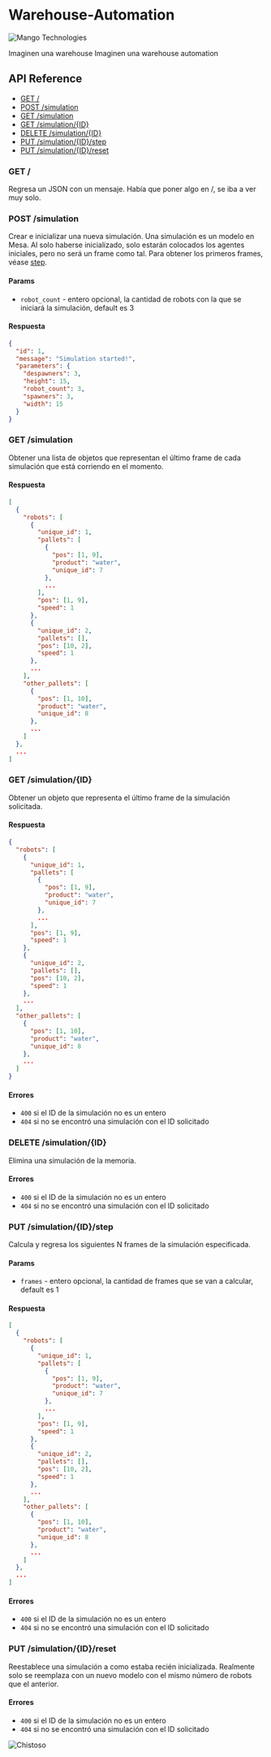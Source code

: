 # Warehouse-Automation

![Mango Technologies](https://cdn.discordapp.com/attachments/765560541309304862/1146670912528191588/MangoTechnologies.png)

Imaginen una warehouse
Imaginen una warehouse automation

## API Reference

- [GET /](#get-)
- [POST /simulation](#post-simulation)
- [GET /simulation](#get-simulation)
- [GET /simulation/{ID}](#get-simulationid)
- [DELETE /simulation/{ID}](#delete-simulationid)
- [PUT /simulation/{ID}/step](#put-simulationidstep)
- [PUT /simulation/{ID}/reset](#put-simulationidreset)

### GET /

Regresa un JSON con un mensaje. Había que poner algo en /, se iba a ver muy solo.

### POST /simulation

Crear e inicializar una nueva simulación. Una simulación es un modelo en Mesa. Al solo haberse inicializado, solo estarán colocados los agentes iniciales, pero no será un frame como tal. Para obtener los primeros frames, véase [step](#put-simulationidstep).

#### Params

- `robot_count` - entero opcional, la cantidad de robots con la que se iniciará la simulación, default es 3

#### Respuesta

```json
{
  "id": 1,
  "message": "Simulation started!",
  "parameters": {
    "despawners": 3,
    "height": 15,
    "robot_count": 3,
    "spawners": 3,
    "width": 15
  }
}
```

### GET /simulation

Obtener una lista de objetos que representan el último frame de cada simulación que está corriendo en el momento. 

#### Respuesta

```json
[
  {
    "robots": [
      {
        "unique_id": 1,
        "pallets": [
          {
            "pos": [1, 9],
            "product": "water",
            "unique_id": 7
          },
          ...
        ],
        "pos": [1, 9],
        "speed": 1
      },
      {
        "unique_id": 2,
        "pallets": [],
        "pos": [10, 2],
        "speed": 1
      },
      ...
    ],
    "other_pallets": [
      {
        "pos": [1, 10],
        "product": "water",
        "unique_id": 8
      },
      ...
    ]
  },
  ...
]
```

### GET /simulation/{ID}

Obtener un objeto que representa el último frame de la simulación solicitada.

#### Respuesta

```json
{
  "robots": [
    {
      "unique_id": 1,
      "pallets": [
        {
          "pos": [1, 9],
          "product": "water",
          "unique_id": 7
        },
        ...
      ],
      "pos": [1, 9],
      "speed": 1
    },
    {
      "unique_id": 2,
      "pallets": [],
      "pos": [10, 2],
      "speed": 1
    },
    ...
  ],
  "other_pallets": [
    {
      "pos": [1, 10],
      "product": "water",
      "unique_id": 8
    },
    ...
  ]
}
```

#### Errores

- `400` si el ID de la simulación no es un entero
- `404` si no se encontró una simulación con el ID solicitado

### DELETE /simulation/{ID}

Elimina una simulación de la memoria.

#### Errores

- `400` si el ID de la simulación no es un entero
- `404` si no se encontró una simulación con el ID solicitado

### PUT /simulation/{ID}/step

Calcula y regresa los siguientes N frames de la simulación especificada.

#### Params

- `frames` - entero opcional, la cantidad de frames que se van a calcular, default es 1

#### Respuesta

```json
[
  {
    "robots": [
      {
        "unique_id": 1,
        "pallets": [
          {
            "pos": [1, 9],
            "product": "water",
            "unique_id": 7
          },
          ...
        ],
        "pos": [1, 9],
        "speed": 1
      },
      {
        "unique_id": 2,
        "pallets": [],
        "pos": [10, 2],
        "speed": 1
      },
      ...
    ],
    "other_pallets": [
      {
        "pos": [1, 10],
        "product": "water",
        "unique_id": 8
      },
      ...
    ]
  },
  ...
]
```

#### Errores

- `400` si el ID de la simulación no es un entero
- `404` si no se encontró una simulación con el ID solicitado

### PUT /simulation/{ID}/reset

Reestablece una simulación a como estaba recién inicializada. Realmente solo se reemplaza con un nuevo modelo con el mismo número de robots que el anterior.

#### Errores

- `400` si el ID de la simulación no es un entero
- `404` si no se encontró una simulación con el ID solicitado

![Chistoso](https://cdn.discordapp.com/attachments/765560541309304862/1146671135577096232/que.jpg)
